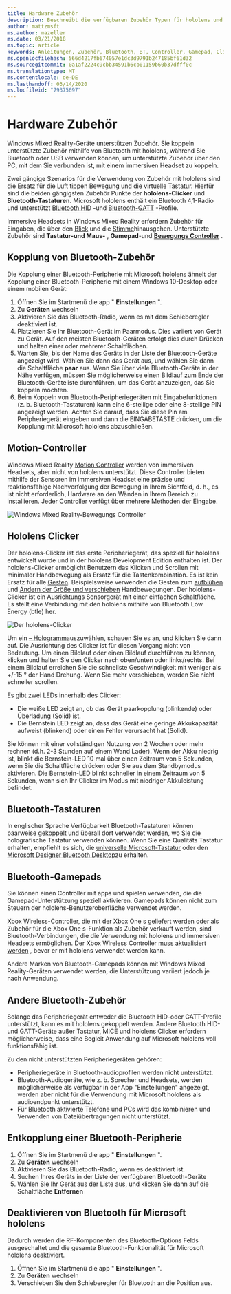 ```yaml
---
title: Hardware Zubehör
description: Beschreibt die verfügbaren Zubehör Typen für hololens und Windows Mixed Reality sowie deren Einrichtung.
author: mattzmsft
ms.author: mazeller
ms.date: 03/21/2018
ms.topic: article
keywords: Anleitungen, Zubehör, Bluetooth, BT, Controller, Gamepad, Clicker, Xbox
ms.openlocfilehash: 566d4217fb674057e1dc3d9791b247185bf61d32
ms.sourcegitcommit: 0a1af2224c9cbb34591b6cb01159b60b37dfff0c
ms.translationtype: MT
ms.contentlocale: de-DE
ms.lasthandoff: 03/14/2020
ms.locfileid: "79375697"
---
```

# <a name="hardware-accessories"></a>Hardware Zubehör

Windows Mixed Reality-Geräte unterstützen Zubehör. Sie koppeln unterstützte Zubehör mithilfe von Bluetooth mit hololens, während Sie Bluetooth oder USB verwenden können, um unterstützte Zubehör über den PC, mit dem Sie verbunden ist, mit einem immersiven Headset zu koppeln.

Zwei gängige Szenarios für die Verwendung von Zubehör mit hololens sind die Ersatz für die Luft tippen Bewegung und die virtuelle Tastatur. Hierfür sind die beiden gängigsten Zubehör Punkte der **hololens-Clicker** und **Bluetooth-Tastaturen**. Microsoft hololens enthält ein Bluetooth 4,1-Radio und unterstützt [Bluetooth HID](https://en.wikipedia.org/wiki/List_of_Bluetooth_profiles#Human_Interface_Device_Profile_.28HID.29) -und [Bluetooth-GATT](https://en.wikipedia.org/wiki/List_of_Bluetooth_profiles#Generic_Attribute_Profile_.28GATT.29) -Profile.

Immersive Headsets in Windows Mixed Reality erfordern Zubehör für Eingaben, die über den [Blick](gaze-and-commit.md) und die [Stimme](voice-input.md)hinausgehen. Unterstützte Zubehör sind **Tastatur-und Maus-** , **Gamepad**-und **[Bewegungs Controller](motion-controllers.md)** .

## <a name="pairing-bluetooth-accessories"></a>Kopplung von Bluetooth-Zubehör

Die Kopplung einer Bluetooth-Peripherie mit Microsoft hololens ähnelt der Kopplung einer Bluetooth-Peripherie mit einem Windows 10-Desktop oder einem mobilen Gerät:
1. Öffnen Sie im Startmenü die app " **Einstellungen** ".
2. Zu **Geräten** wechseln
3. Aktivieren Sie das Bluetooth-Radio, wenn es mit dem Schieberegler deaktiviert ist.
4. Platzieren Sie Ihr Bluetooth-Gerät im Paarmodus. Dies variiert von Gerät zu Gerät. Auf den meisten Bluetooth-Geräten erfolgt dies durch Drücken und halten einer oder mehrerer Schaltflächen.
5. Warten Sie, bis der Name des Geräts in der Liste der Bluetooth-Geräte angezeigt wird. Wählen Sie dann das Gerät aus, und wählen Sie dann die Schaltfläche **paar** aus. Wenn Sie über viele Bluetooth-Geräte in der Nähe verfügen, müssen Sie möglicherweise einen Bildlauf zum Ende der Bluetooth-Geräteliste durchführen, um das Gerät anzuzeigen, das Sie koppeln möchten.
6. Beim Koppeln von Bluetooth-Peripheriegeräten mit Eingabefunktionen (z. b. Bluetooth-Tastaturen) kann eine 6-stellige oder eine 8-stellige PIN angezeigt werden. Achten Sie darauf, dass Sie diese Pin am Peripheriegerät eingeben und dann die EINGABETASTE drücken, um die Kopplung mit Microsoft hololens abzuschließen.

## <a name="motion-controllers"></a>Motion-Controller

Windows Mixed Reality [Motion Controller](motion-controllers.md) werden von immersiven Headsets, aber nicht von hololens unterstützt. Diese Controller bieten mithilfe der Sensoren im immersiven Headset eine präzise und reaktionsfähige Nachverfolgung der Bewegung in Ihrem Sichtfeld, d. h., es ist nicht erforderlich, Hardware an den Wänden in Ihrem Bereich zu installieren. Jeder Controller verfügt über mehrere Methoden der Eingabe.

![Windows Mixed Reality-Bewegungs Controller](images/winmr-ck-1080x1080-350px.jpg)

## <a name="hololens-clicker"></a>Hololens Clicker

Der hololens-Clicker ist das erste Peripheriegerät, das speziell für hololens entwickelt wurde und in der hololens Development Edition enthalten ist. Der hololens-Clicker ermöglicht Benutzern das Klicken und Scrollen mit minimaler Handbewegung als Ersatz für die Tastenkombination. Es ist kein Ersatz für alle [Gesten](gaze-and-commit.md#composite-gestures). Beispielsweise verwenden die Gesten zum [aufblühen](system-gesture.md#bloom) und [Ändern der Größe und verschieben](gaze-and-commit.md#composite-gestures) Handbewegungen. Der hololens-Clicker ist ein Ausrichtungs Sensorgerät mit einer einfachen Schaltfläche. Es stellt eine Verbindung mit den hololens mithilfe von Bluetooth Low Energy (btle) her.

![Der hololens-Clicker](images/hololens-clicker-500px.jpg)

Um ein [– Hologramm](hologram.md)auszuwählen, schauen Sie es an, und klicken Sie dann auf. Die Ausrichtung des Clicker ist für diesen Vorgang nicht von Bedeutung. Um einen Bildlauf oder einen Bildlauf durchführen zu können, klicken und halten Sie den Clicker nach oben/unten oder links/rechts. Bei einem Bildlauf erreichen Sie die schnellste Geschwindigkeit mit weniger als +/-15 ° der Hand Drehung. Wenn Sie mehr verschieben, werden Sie nicht schneller scrollen.

Es gibt zwei LEDs innerhalb des Clicker:
* Die weiße LED zeigt an, ob das Gerät paarkopplung (blinkende) oder Überladung (Solid) ist.
* Die Bernstein LED zeigt an, dass das Gerät eine geringe Akkukapazität aufweist (blinkend) oder einen Fehler verursacht hat (Solid).

Sie können mit einer vollständigen Nutzung von 2 Wochen oder mehr rechnen (d.h. 2-3 Stunden auf einem Wand Lader). Wenn der Akku niedrig ist, blinkt die Bernstein-LED 10 mal über einen Zeitraum von 5 Sekunden, wenn Sie die Schaltfläche drücken oder Sie aus dem Standbymodus aktivieren. Die Bernstein-LED blinkt schneller in einem Zeitraum von 5 Sekunden, wenn sich Ihr Clicker im Modus mit niedriger Akkuleistung befindet.

## <a name="bluetooth-keyboards"></a>Bluetooth-Tastaturen

In englischer Sprache Verfügbarkeit Bluetooth-Tastaturen können paarweise gekoppelt und überall dort verwendet werden, wo Sie die holografische Tastatur verwenden können. Wenn Sie eine Qualitäts Tastatur erhalten, empfiehlt es sich, die [universelle Microsoft-Tastatur](https://www.microsoft.com/accessories/products/keyboards/universal-foldable-keyboard/gu5-00001) oder den [Microsoft Designer Bluetooth Desktop](https://www.microsoft.com/accessories/products/keyboards/designer-bluetooth-desktop/7n9-00001)zu erhalten.

## <a name="bluetooth-gamepads"></a>Bluetooth-Gamepads

Sie können einen Controller mit apps und spielen verwenden, die die Gamepad-Unterstützung speziell aktivieren. Gamepads können nicht zum Steuern der hololens-Benutzeroberfläche verwendet werden.

Xbox Wireless-Controller, die mit der Xbox One s geliefert werden oder als Zubehör für die Xbox One s-Funktion als Zubehör verkauft werden, sind Bluetooth-Verbindungen, die die Verwendung mit hololens und immersiven Headsets ermöglichen. Der Xbox Wireless Controller [muss aktualisiert werden](https://support.xbox.com/xbox-one/accessories/update-controller-for-stereo-headset-adapter) , bevor er mit hololens verwendet werden kann.

Andere Marken von Bluetooth-Gamepads können mit Windows Mixed Reality-Geräten verwendet werden, die Unterstützung variiert jedoch je nach Anwendung.

## <a name="other-bluetooth-accessories"></a>Andere Bluetooth-Zubehör

Solange das Peripheriegerät entweder die Bluetooth HID-oder GATT-Profile unterstützt, kann es mit hololens gekoppelt werden. Andere Bluetooth HID-und GATT-Geräte außer Tastatur, MICE und hololens Clicker erfordern möglicherweise, dass eine Begleit Anwendung auf Microsoft hololens voll funktionsfähig ist.

Zu den nicht unterstützten Peripheriegeräten gehören:
* Peripheriegeräte in Bluetooth-audioprofilen werden nicht unterstützt.
* Bluetooth-Audiogeräte, wie z. b. Sprecher und Headsets, werden möglicherweise als verfügbar in der App "Einstellungen" angezeigt, werden aber nicht für die Verwendung mit Microsoft hololens als audioendpunkt unterstützt.
* Für Bluetooth aktivierte Telefone und PCs wird das kombinieren und Verwenden von Dateiübertragungen nicht unterstützt.

## <a name="unpairing-a-bluetooth-peripheral"></a>Entkopplung einer Bluetooth-Peripherie
1. Öffnen Sie im Startmenü die app " **Einstellungen** ".
2. Zu **Geräten** wechseln
3. Aktivieren Sie das Bluetooth-Radio, wenn es deaktiviert ist.
4. Suchen Ihres Geräts in der Liste der verfügbaren Bluetooth-Geräte
5. Wählen Sie Ihr Gerät aus der Liste aus, und klicken Sie dann auf die Schaltfläche **Entfernen**

## <a name="disabling-bluetooth-on-microsoft-hololens"></a>Deaktivieren von Bluetooth für Microsoft hololens

Dadurch werden die RF-Komponenten des Bluetooth-Options Felds ausgeschaltet und die gesamte Bluetooth-Funktionalität für Microsoft hololens deaktiviert.
1. Öffnen Sie im Startmenü die app " **Einstellungen** ".
2. Zu **Geräten** wechseln
3. Verschieben Sie den Schieberegler für Bluetooth an die Position aus.
